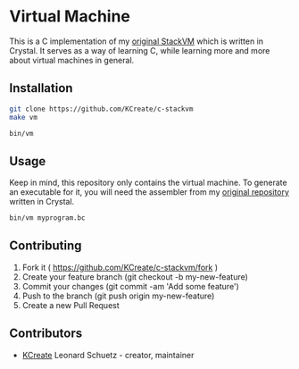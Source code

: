# Virtual Machine

This is a C implementation of my [original StackVM](https://github.com/KCreate/stackvm)
which is written in Crystal. It serves as a way of learning C, while learning more and more
about virtual machines in general.

## Installation

```bash
git clone https://github.com/KCreate/c-stackvm
make vm

bin/vm
```

## Usage

Keep in mind, this repository only contains the virtual machine. To generate an executable
for it, you will need the assembler from my
[original repository](https://github,com/KCreate/stackvm) written in Crystal.

```bash
bin/vm myprogram.bc
```

## Contributing

1. Fork it ( https://github.com/KCreate/c-stackvm/fork )
2. Create your feature branch (git checkout -b my-new-feature)
3. Commit your changes (git commit -am 'Add some feature')
4. Push to the branch (git push origin my-new-feature)
5. Create a new Pull Request

## Contributors

- [KCreate](https://github.com/KCreate) Leonard Schuetz - creator, maintainer
